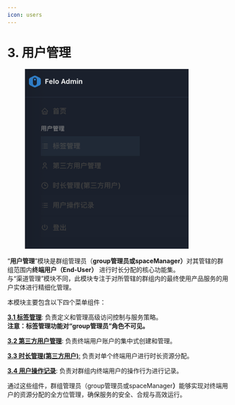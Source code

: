 ```yaml
---
icon: users
---
```


# 3. 用户管理

<div align="left"><figure><img src="../../.gitbook/assets/用户管理界面.png" alt="" width="372"><figcaption></figcaption></figure></div>

“**用户管理**”模块是群组管理员（**group管理员或spaceManager）**&#x5BF9;其管辖的群组范围内**终端用户（End-User）** 进行时长分配的核心功能集。\
与“渠道管理”模块不同，此模块专注于对所管辖的群组内的最终使用产品服务的用户实体进行精细化管理。

本模块主要包含以下四个菜单组件：

[**3.1 标签管理**](3.1-biao-qian-guan-li.md): 负责定义和管理高级访问控制与服务策略。\
**注意：标签管理功能对“group管理员”角色不可见。**

[**3.2 第三方用户管理**](3.2-di-san-fang-yong-hu-guan-li.md): 负责终端用户账户的集中式创建和管理。

[**3.3 时长管理(第三方用户)**:](3.3-shi-chang-guan-li-di-san-fang-yong-hu.md) 负责对单个终端用户进行时长资源分配。

[**3.4 用户操作记录**](3.4-yong-hu-cao-zuo-ji-lu.md): 负责对群组内终端用户的操作行为进行记录。

通过这些组件，群组管理员（group管理员或spaceManage&#x72;**）**&#x80FD;够实现对终端用户的资源分配的全方位管理，确保服务的安全、合规与高效运行。
